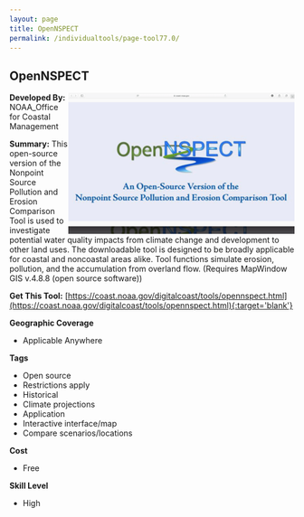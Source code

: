 ```yaml
---
layout: page
title: OpenNSPECT
permalink: /individualtools/page-tool77.0/
---
```

## OpenNSPECT

<img src="/images/scaled_250_400/TOOLID_77.0_ScreenCapture-1.png" style="max-height:250px;max-width:400;" align="right"/>

**Developed By:** NOAA_Office for Coastal Management

**Summary:** This open-source version of the Nonpoint Source Pollution and Erosion Comparison Tool is used to investigate potential water quality impacts from climate change and development to other land uses. The downloadable tool is designed to be broadly applicable for coastal and noncoastal areas alike. Tool functions simulate erosion, pollution, and the accumulation from overland flow. (Requires MapWindow GIS v.4.8.8 (open source software))

**Get This Tool:** [https://coast.noaa.gov/digitalcoast/tools/opennspect.html](https://coast.noaa.gov/digitalcoast/tools/opennspect.html){:target='blank'}

**Geographic Coverage**

* Applicable Anywhere

**Tags**

*  Open source
*  Restrictions apply
*  Historical
*  Climate projections
*  Application
*  Interactive interface/map
*  Compare scenarios/locations

**Cost**

* Free

**Skill Level**

* High
